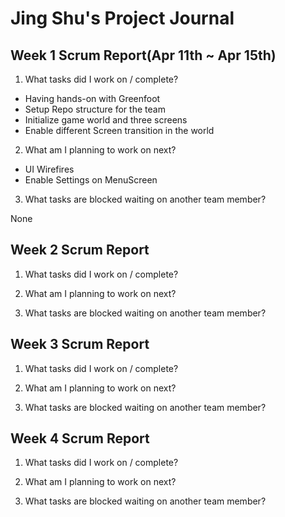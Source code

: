 # Jing Shu's Project Journal

## Week 1 Scrum Report(Apr 11th ~ Apr 15th)
1. What tasks did I work on / complete?
* Having hands-on with Greenfoot
* Setup Repo structure for the team
* Initialize game world and three screens
* Enable different Screen transition in the world

2. What am I planning to work on next?
* UI Wirefires
* Enable Settings on MenuScreen

3. What tasks are blocked waiting on another team member?

None

## Week 2 Scrum Report
1. What tasks did I work on / complete?

2. What am I planning to work on next?

3. What tasks are blocked waiting on another team member?


## Week 3 Scrum Report
1. What tasks did I work on / complete?

2. What am I planning to work on next?

3. What tasks are blocked waiting on another team member?


## Week 4 Scrum Report
1. What tasks did I work on / complete?

2. What am I planning to work on next?

3. What tasks are blocked waiting on another team member?

